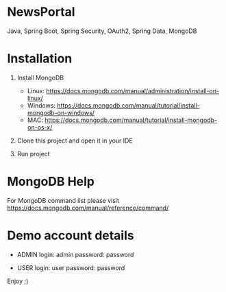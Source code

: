 # NewsPortal
Java, Spring Boot, Spring Security, OAuth2, Spring Data, MongoDB

# Installation
1) Install MongoDB
    - Linux: https://docs.mongodb.com/manual/administration/install-on-linux/
    - Windows: https://docs.mongodb.com/manual/tutorial/install-mongodb-on-windows/
    - MAC: https://docs.mongodb.com/manual/tutorial/install-mongodb-on-os-x/

2) Clone this project and open it in your IDE
3) Run project

# MongoDB Help
For MongoDB command list please visit https://docs.mongodb.com/manual/reference/command/

# Demo account details

- ADMIN
login: admin
password: password

- USER
login: user
password: password

Enjoy ;)



